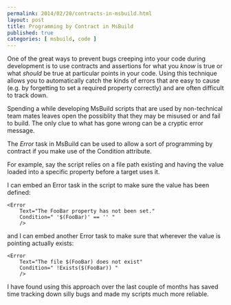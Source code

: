 ```yaml
---
permalink: 2014/02/20/contracts-in-msbuild.html
layout: post
title: Programming by Contract in MsBuild
published: true
categories: [ msbuild, code ]
---
```


One of the great ways to prevent bugs creeping into your code during development 
is to use contracts and assertions for what you *know* is true or what 
*should* be true at particular points in your code. Using this technique allows 
you to automatically catch the kinds of errors that are easy to cause (e.g. by
forgetting to set a required property correctly) and are often difficult to 
track down.

Spending a while developing MsBuild scripts that are used by non-technical 
team mates leaves open the possiblity that they may be misused or and fail to 
build. The only clue to what has gone wrong can be a cryptic error message.

The *Error* task in MsBuild can be used to allow a sort of programming by
contract if you make use of the Condition attribute.

For example, say the script relies on a file path existing and having the 
value loaded into a specific property before a target uses it.

I can embed an Error task in the script to make sure the value has been defined:

	<Error 
		Text="The FooBar property has not been set." 
		Condition=" '$(FooBar)' == '' " 
		/>

and I can embed another Error task to make sure that wherever the value is pointing 
actually exists:

	<Error 
		Text="The file $(FooBar) does not exist" 
		Condition=" !Exists($(FooBar)) " 
		/>

I have found using this approach over the last couple of months has saved 
time tracking down silly bugs and made my scripts much more reliable.

